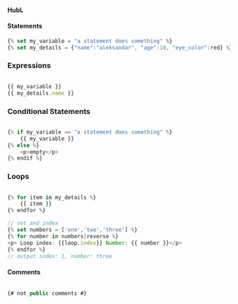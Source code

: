 #### HubL 


#### Statements

```js
{% set my_variable = "a statement does something" %}
{% set my_details = {"name":"aleksandar", "age":18, "eye_color":red} %}
```

### Expressions

```js

{{ my_variable }}
{{ my_details.name }}

```    

### Conditional Statements

```js

{% if my_variable == "a statement does something" %}
    {{ my_variable }}
{% else %}
    <p>empty</p>
{% endif %}

```

### Loops

```js

{% for item in my_details %}
    {{ item }}
{% endfor %}

// set and index
{% set numbers = ['one','two','three'] %}
{% for number in numbers|reverse %}
<p> Loop index: {{loop.index}} Number: {{ number }}</p>
{% endfor %}
// output index: 1, number: three

```



#### Comments

```js

{# not public comments #}

```